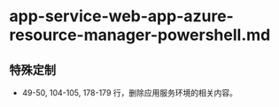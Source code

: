 # app-service-web-app-azure-resource-manager-powershell.md

## 特殊定制

* 49-50, 104-105, 178-179 行，删除应用服务环境的相关内容。
